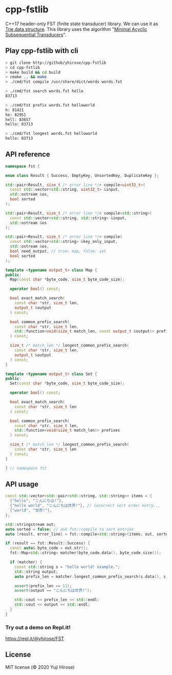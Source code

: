 # cpp-fstlib

C++17 header-only FST (finite state transducer) library.
We can use it as [Trie data structure](https://en.wikipedia.org/wiki/Trie).
This library uses the algorithm "[Minimal Acyclic Subsequential Transducers](http://citeseerx.ist.psu.edu/viewdoc/download?doi=10.1.1.24.3698&rep=rep1&type=pdf)".

## Play cpp-fstlib with cli

```bash
> git clone http://github/yhirose/cpp-fstlib
> cd cpp-fstlib
> make build && cd build
> cmake .. && make
> ./cmd/fst compile /usr/share/dict/words words.fst

> ./cmd/fst search words.fst hello
83713

> ./cmd/fst prefix words.fst helloworld
h: 81421
he: 82951
hell: 83657
hello: 83713

> ./cmd/fst longest words.fst helloworld
hello: 83713
```

## API reference

```cpp
namespace fst {

enum class Result { Success, EmptyKey, UnsortedKey, DuplicateKey };

std::pair<Result, size_t /* error line */> compile<uint32_t>(
  const std::vector<std::string, uint32_t> &input,
  std::ostream &os,
  bool sorted
);

std::pair<Result, size_t /* error line */> compile<std::string>(
  const std::vector<std::string, std::string> &input,
  std::ostream &os
);

std::pair<Result, size_t /* error line */> compile(
  const std::vector<std::string> &key_only_input,
  std::ostream &os,
  bool need_output, // true: map, false: set
  bool sorted
);

template <typename output_t> class Map {
public:
  Map(const char *byte_code, size_t byte_code_size);

  operator bool() const;

  bool exact_match_search(
    const char *str, size_t len,
    output_t &output
  ) const;

  bool common_prefix_search(
    const char *str, size_t len,
    std::function<void(size_t match_len, const output_t &output)> prefixes
  ) const;

  size_t /* match_len */ longest_common_prefix_search(
    const char *str, size_t len,
    output_t &output
  ) const;
}

template <typename output_t> class Set {
public:
  Set(const char *byte_code, size_t byte_code_size);

  operator bool() const;

  bool exact_match_search(
    const char *str, size_t len
  ) const;

  bool common_prefix_search(
    const char *str, size_t len,
    std::function<void(size_t match_len)> prefixes
  ) const;

  size_t /* match_len */ longest_common_prefix_search(
    const char *str, size_t len
  ) const;
}

} // namespace fst
```

## API usage

```cpp
const std::vector<std::pair<std::string, std::string>> items = {
  {"hello", "こんにちは!"},
  {"hello world", "こんにちは世界!"}, // incorrect sort order entry...
  {"world", "世界!"},
};

std::stringstream out;
auto sorted = false; // ask fst::compile to sort entries
auto [result, error_line] = fst::compile<std::string>(items, out, sorted);

if (result == fst::Result::Success) {
  const auto& byte_code = out.str();
  fst::Map<std::string> matcher(byte_code.data(), byte_code.size());

  if (matcher) {
    const std::string s = "hello world! example.";
    std::string output;
    auto prefix_len = matcher.longest_common_prefix_search(s.data(), s.length(), output);

    assert(prefix_len == 11);
    assert(output == "こんにちは世界!");

    std::cout << prefix_len << std::endl;
    std::cout << output << std::endl;
  }
}
```

### Try out a demo on Repl.it!

https://repl.it/@yhirose/FST

License
-------

MIT license (© 2020 Yuji Hirose)

